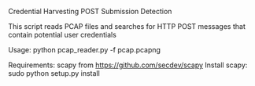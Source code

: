 Credential Harvesting POST Submission Detection

This script reads PCAP files and searches for HTTP POST messages that contain potential user credentials 
 
Usage: python pcap_reader.py -f pcap.pcapng

Requirements: scapy from https://github.com/secdev/scapy
Install scapy: sudo python setup.py install
